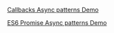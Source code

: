 
[Callbacks Async patterns Demo](https://rawgit.com/deepakanand/dojo-js-practice/master/async-patterns/callback.html)

[ES6 Promise Async patterns Demo](https://rawgit.com/deepakanand/dojo-js-practice/master/async-patterns/es6_promise.html)